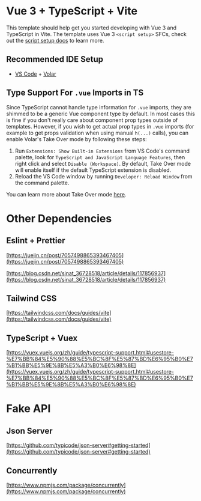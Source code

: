 # Vue 3 + TypeScript + Vite

This template should help get you started developing with Vue 3 and TypeScript in Vite. The template uses Vue 3 `<script setup>` SFCs, check out the [script setup docs](https://v3.vuejs.org/api/sfc-script-setup.html#sfc-script-setup) to learn more.

## Recommended IDE Setup

- [VS Code](https://code.visualstudio.com/) + [Volar](https://marketplace.visualstudio.com/items?itemName=Vue.volar)

## Type Support For `.vue` Imports in TS

Since TypeScript cannot handle type information for `.vue` imports, they are shimmed to be a generic Vue component type by default. In most cases this is fine if you don't really care about component prop types outside of templates. However, if you wish to get actual prop types in `.vue` imports (for example to get props validation when using manual `h(...)` calls), you can enable Volar's Take Over mode by following these steps:

1. Run `Extensions: Show Built-in Extensions` from VS Code's command palette, look for `TypeScript and JavaScript Language Features`, then right click and select `Disable (Workspace)`. By default, Take Over mode will enable itself if the default TypeScript extension is disabled.
2. Reload the VS Code window by running `Developer: Reload Window` from the command palette.

You can learn more about Take Over mode [here](https://github.com/johnsoncodehk/volar/discussions/471).

# Other Dependencies

## Eslint + Prettier

[https://juejin.cn/post/7057498865393467405](https://juejin.cn/post/7057498865393467405)

[https://blog.csdn.net/sinat_36728518/article/details/117856937](https://blog.csdn.net/sinat_36728518/article/details/117856937)

## Tailwind CSS

[https://tailwindcss.com/docs/guides/vite](https://tailwindcss.com/docs/guides/vite)

## TypeScript + Vuex

[https://vuex.vuejs.org/zh/guide/typescript-support.html#usestore-%E7%BB%84%E5%90%88%E5%BC%8F%E5%87%BD%E6%95%B0%E7%B1%BB%E5%9E%8B%E5%A3%B0%E6%98%8E](https://vuex.vuejs.org/zh/guide/typescript-support.html#usestore-%E7%BB%84%E5%90%88%E5%BC%8F%E5%87%BD%E6%95%B0%E7%B1%BB%E5%9E%8B%E5%A3%B0%E6%98%8E)

# Fake API

## Json Server

[https://github.com/typicode/json-server#getting-started](https://github.com/typicode/json-server#getting-started)

## Concurrently

[https://www.npmjs.com/package/concurrently](https://www.npmjs.com/package/concurrently)
